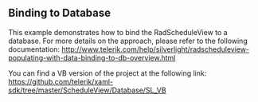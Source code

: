 ##  Binding to Database 
This example demonstrates how to bind the RadScheduleView to a database. For more details on the approach, please refer to the following documentation:
http://www.telerik.com/help/silverlight/radscheduleview-populating-with-data-binding-to-db-overview.html

You can find a VB version of the project at the following link:
https://github.com/telerik/xaml-sdk/tree/master/ScheduleView/Database/SL_VB

[//]: <keywords: entityframework, wcf, riaservices, sqlserver>